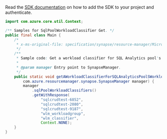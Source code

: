 Read the [SDK documentation](https://github.com/Azure/azure-sdk-for-java/blob/azure-resourcemanager-synapse_1.0.0-beta.2/sdk/synapse/azure-resourcemanager-synapse/README.md) on how to add the SDK to your project and authenticate.

```java
import com.azure.core.util.Context;

/** Samples for SqlPoolWorkloadClassifier Get. */
public final class Main {
    /*
     * x-ms-original-file: specification/synapse/resource-manager/Microsoft.Synapse/stable/2021-06-01/examples/GetSqlPoolWorkloadGroupWorkloadClassifier.json
     */
    /**
     * Sample code: Get a workload classifier for SQL Analytics pool's workload group.
     *
     * @param manager Entry point to SynapseManager.
     */
    public static void getAWorkloadClassifierForSQLAnalyticsPoolSWorkloadGroup(
        com.azure.resourcemanager.synapse.SynapseManager manager) {
        manager
            .sqlPoolWorkloadClassifiers()
            .getWithResponse(
                "sqlcrudtest-6852",
                "sqlcrudtest-2080",
                "sqlcrudtest-9187",
                "wlm_workloadgroup",
                "wlm_classifier",
                Context.NONE);
    }
}
```
